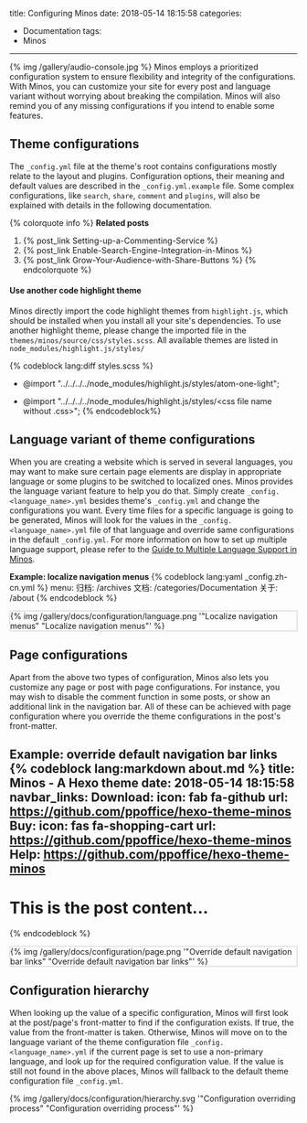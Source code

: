 title: Configuring Minos
date: 2018-05-14 18:15:58
categories:
- Documentation
tags:
- Minos
---
{% img /gallery/audio-console.jpg %}
Minos employs a prioritized configuration system to ensure flexibility and integrity of the configurations. With Minos, you can customize your site for every post and language variant without worrying about breaking the compilation. Minos will also remind you of any missing configurations if you intend to enable some features.

<!-- more -->

## Theme configurations

The `_config.yml` file at the theme's root contains configurations mostly relate to the layout and plugins. Configuration options, their meaning and default values are described in the `_config.yml.example` file. Some complex configurations, like `search`, `share`, `comment` and `plugins`, will also be explained with details in the following documentation.

{% colorquote info %}
<b>Related posts</b><br>
1. {% post_link Setting-up-a-Commenting-Service %}<br>
2. {% post_link Enable-Search-Engine-Integration-in-Minos %}<br>
3. {% post_link Grow-Your-Audience-with-Share-Buttons %}
{% endcolorquote %}

#### Use another code highlight theme

Minos directly import the code highlight themes from `highlight.js`, which should be installed when you install all your site's dependencies. To use another highlight theme, please change the imported file in the `themes/minos/source/css/styles.scss`. All available themes are listed in `node_modules/highlight.js/styles/`

{% codeblock lang:diff styles.scss %}
- @import "../../../../node_modules/highlight.js/styles/atom-one-light";
+ @import "../../../../node_modules/highlight.js/styles/<css file name without .css>";
{% endcodeblock%}

## Language variant of theme configurations

When you are creating a website which is served in several languages, you may want to make sure certain page elements are display in appropriate language or some plugins to be switched to localized ones. Minos provides the language variant feature to help you do that. Simply create `_config.<language_name>.yml` besides theme's `_config.yml` and change the configurations you want. Every time files for a specific language is going to be generated, Minos will look for the values in the `_config.<language_name>.yml` file of that language and override same configurations in the default `_config.yml`. For more information on how to set up multiple language support, please refer to the [Guide to Multiple Language Support in Minos](/).

**Example: localize navigation menus**
{% codeblock lang:yaml _config.zh-cn.yml %}
menu:
  归档: /archives
  文档: /categories/Documentation
  关于: /about
{% endcodeblock %}
<div style="border:1px solid #ccc">
{% img /gallery/docs/configuration/language.png '"Localize navigation menus" "Localize navigation menus"' %}
</div>

## Page configurations

Apart from the above two types of configuration, Minos also lets you customize any page or post with page configurations. For instance, you may wish to disable the comment function in some posts, or show an additional link in the navigation bar. All of these can be achieved with page configuration where you override the theme configurations in the post's front-matter.

**Example: override default navigation bar links**
{% codeblock lang:markdown about.md %}
title: Minos - A Hexo theme
date: 2018-05-14 18:15:58
navbar_links:
  Download:
    icon: fab fa-github
    url: https://github.com/ppoffice/hexo-theme-minos
  Buy:
    icon: fas fa-shopping-cart
    url: https://github.com/ppoffice/hexo-theme-minos
  Help: https://github.com/ppoffice/hexo-theme-minos
---
# This is the post content...
{% endcodeblock %}
<div style="border:1px solid #ccc">
{% img /gallery/docs/configuration/page.png '"Override default navigation bar links" "Override default navigation bar links"' %}
</div>

## Configuration hierarchy

When looking up the value of a specific configuration, Minos will first look at the post/page's front-matter to find if the configuration exists. If true, the value from the front-matter is taken. Otherwise, Minos will move on to the language variant of the theme configuration file `_config.<language_name>.yml` if the current page is set to use a non-primary language, and look up for the required configuration value. If the value is still not found in the above places, Minos will fallback to the default theme configuration file `_config.yml`.

{% img /gallery/docs/configuration/hierarchy.svg '"Configuration overriding process" "Configuration overriding process"' %}